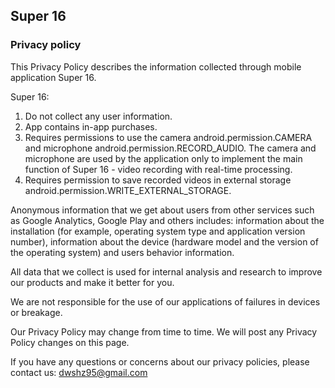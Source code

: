 ## Super 16

### Privacy policy

This Privacy Policy describes the information collected through mobile application Super 16.

Super 16:

1. Do not collect any user information.
2. App contains in-app purchases.
3. Requires permissions to use the camera android.permission.CAMERA and microphone android.permission.RECORD_AUDIO. The camera and microphone are used by the application only to implement the main function of Super 16 - video recording with real-time processing.
4. Requires permission to save recorded videos in external storage android.permission.WRITE_EXTERNAL_STORAGE.

Anonymous information that we get about users from other services such as Google Analytics, Google Play and others includes: information about the installation (for example, operating system type and application version number), information about the device (hardware model and the version of the operating system) and users behavior information.

All data that we collect is used for internal analysis and research to improve our products and make it better for you.

We are not responsible for the use of our applications of failures in devices or breakage.

Our Privacy Policy may change from time to time. We will post any Privacy Policy changes on this page.

If you have any questions or concerns about our privacy policies, please contact us: 
dwshz95@gmail.com



